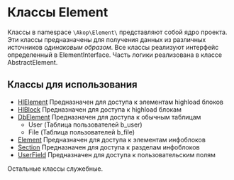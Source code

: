 # Классы Element

Классы в namespace `\Akop\Element\` представляют собой ядро проекта. Эти классы предназначены для получения данных из различных источников *одинаковым образом*.
Все классы реализуют интерфейс определенный в ElementInterface. Часть логики реализована в классе AbstractElement.

## Классы для использования
- [HlElement](HlElement.md)
Предназначен для доступа к элементам highload блоков
- [HlBlock](HlBlock.md)
Предназначен для доступа к highload блокам
- [DbElement](DbElement.md)
Предназначен для доступа к обычным таблицам
  - User (Таблица пользователей b_user)
  - File (Таблица пользователей b_file)
- [Element](Element.md)
Предназначен для доступа к элементам инфоблоков
- [Section](Section.md)
Предназначен для доступа к разделам инфоблоков
- [UserField](UserField.md)
Предназначен для доступа к пользовательским полям

Остальные классы служебные.
